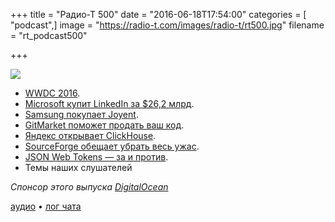 +++
title = "Радио-Т 500"
date = "2016-06-18T17:54:00"
categories = [ "podcast",]
image = "https://radio-t.com/images/radio-t/rt500.jpg"
filename = "rt_podcast500"

+++

![](https://radio-t.com/images/radio-t/rt500.jpg)

- [WWDC 2016](http://thenextweb.com/apple/2016/06/13/everything-apple-announced-wwdc-2016/).
- [Microsoft купит LinkedIn за $26,2 млрд](https://geektimes.ru/post/277186/).
- [Samsung покупает Joyent](https://techcrunch.com/2016/06/15/samsung-joyent/).
- [GitMarket поможет продать ваш код](http://thenextweb.com/dd/2016/06/15/git-powered-marketplace-for-code/).
- [Яндекс открывает ClickHouse](https://habrahabr.ru/company/yandex/blog/303282/).
- [SourceForge обещает убрать весь ужас](http://arstechnica.com/information-technology/2016/06/under-new-management-sourceforge-moves-to-put-badness-in-past/).
- [JSON Web Tokens — за и против](https://float-middle.com/json-web-tokens-jwt-vs-sessions/).
- Темы наших слушателей

_Спонсор этого выпуска [DigitalOcean](https://www.digitalocean.com)_

[аудио](https://cdn.radio-t.com/rt_podcast500.mp3) • [лог чата](http://chat.radio-t.com/logs/radio-t-500.html)
<audio src="https://cdn.radio-t.com/rt_podcast500.mp3" preload="none"></audio>
